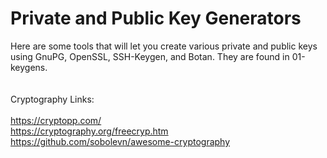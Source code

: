 # Private and Public Key Generators

Here are some tools that will let you create various private and public keys<br>
using GnuPG, OpenSSL, SSH-Keygen, and Botan. They are found in 01-keygens.<br>
<br>
<br>
Cryptography Links:<br>
<br>
https://cryptopp.com/<br>
https://cryptography.org/freecryp.htm<br>
https://github.com/sobolevn/awesome-cryptography<br>
<br>
<br>



